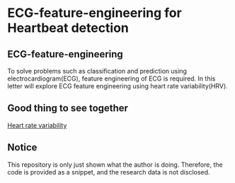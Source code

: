 # ECG-feature-engineering for Heartbeat detection

## ECG-feature-engineering
To solve problems such as classification and prediction using electrocardiogram(ECG), feature engineering of ECG is required. In this letter will explore ECG feature engineering using heart rate variability(HRV).



## Good thing to see together

[Heart rate variability](https://en.wikipedia.org/wiki/Heart_rate_variability)



## Notice

This repository is only just shown what the author is doing. Therefore, the code is provided as a snippet, and the research data is not disclosed.